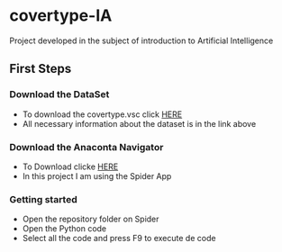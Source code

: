 # covertype-IA
Project developed in the subject of introduction to Artificial Intelligence

## First Steps

### Download the DataSet
- To download the covertype.vsc click [HERE](https://www.kaggle.com/datasets/uciml/forest-cover-type-dataset)
- All necessary information about the dataset is in the link above

### Download the Anaconta Navigator
- To Download clicke [HERE](https://www.anaconda.com)
- In this project I am using the Spider App

### Getting started
- Open the repository folder on Spider
- Open the Python code
- Select all the code and press F9 to execute de code
